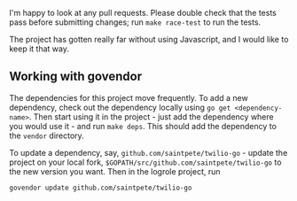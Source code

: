 I'm happy to look at any pull requests. Please double check that the tests pass
before submitting changes; run `make race-test` to run the tests.

The project has gotten really far without using Javascript, and I would like to
keep it that way.

## Working with govendor

The dependencies for this project move frequently. To add a new dependency,
check out the dependency locally using `go get <dependency-name>`. Then start
using it in the project - just add the dependency where you would use it - and
run `make deps`. This should add the dependency to the `vendor` directory.

To update a dependency, say, `github.com/saintpete/twilio-go` - update the
project on your local fork, `$GOPATH/src/github.com/saintpete/twilio-go` to
the new version you want. Then in the logrole project, run

```
govendor update github.com/saintpete/twilio-go
```
